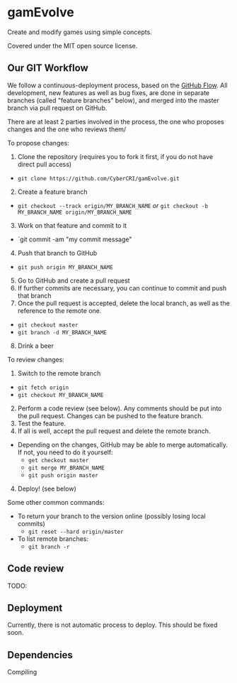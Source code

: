 gamEvolve
=========

Create and modify games using simple concepts. 

Covered under the MIT open source license.


Our GIT Workflow
----------------

We follow a continuous-deployment process, based on the [GitHub Flow][1]. All development, new features as well as bug fixes, are done in separate branches (called "feature branches" below), and merged into the master branch via pull request on GitHub.

There are at least 2 parties involved in the process, the one who proposes changes and the one who reviews them/

To propose changes:

1. Clone the repository (requires you to fork it first, if you do not have direct pull access)
  * `git clone https://github.com/CyberCRI/gamEvolve.git`
2. Create a feature branch 
  * `git checkout --track origin/MY_BRANCH_NAME` _or_ `git checkout -b MY_BRANCH_NAME origin/MY_BRANCH_NAME`
3. Work on that feature and commit to it
  * `git commit -am "my commit message"
4. Push that branch to GitHub
  * `git push origin MY_BRANCH_NAME`
5. Go to GitHub and create a pull request
6. If further commits are necessary, you can continue to commit and push that branch
7. Once the pull request is accepted, delete the local branch, as well as the reference to the remote one.
  * `git checkout master`
  * `git branch -d MY_BRANCH_NAME`
8. Drink a beer

To review changes:

1. Switch to the remote branch
  * `git fetch origin`
  * `git checkout MY_BRANCH_NAME`
2. Perform a code review (see below). Any comments should be put into the pull request. Changes can be pushed to the feature branch. 
3. Test the feature.
4. If all is well, accept the pull request and delete the remote branch. 
  - Depending on the changes, GitHub may be able to merge automatically. If not, you need to do it yourself:
    * `get checkout master`
    * `git merge MY_BRANCH_NAME`
    * `git push origin master`
4. Deploy! (see below)

Some other common commands:

- To return your branch to the version online (possibly losing local commits)
  * `git reset --hard origin/master`
- To list remote branches:
  * `git branch -r`


Code review
-----------

TODO: 


Deployment
----------

Currently, there is not automatic process to deploy. This should be fixed soon.



Dependencies
------------

Compiling 






[1]: http://scottchacon.com/2011/08/31/github-flow.html